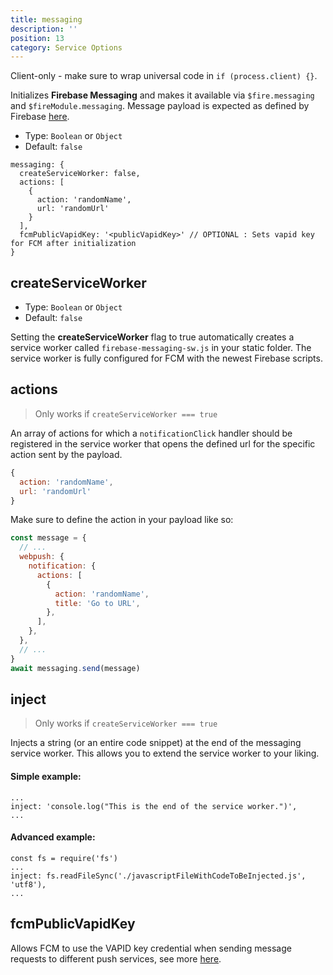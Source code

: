 ```yaml
---
title: messaging
description: ''
position: 13
category: Service Options
---
```


<alert>
Client-only - make sure to wrap universal code in <code>if (process.client) {}</code>.
</alert>

Initializes **Firebase Messaging** and makes it available via `$fire.messaging` and `$fireModule.messaging`.
Message payload is expected as defined by Firebase [here](https://firebase.google.com/docs/reference/fcm/rest/v1/projects.messages#WebpushConfig).

- Type: `Boolean` or `Object`
- Default: `false`

```js[nuxt.config.js]
messaging: {
  createServiceWorker: false,
  actions: [
    {
      action: 'randomName',
      url: 'randomUrl'
    }
  ],
  fcmPublicVapidKey: '<publicVapidKey>' // OPTIONAL : Sets vapid key for FCM after initialization
}
```

## createServiceWorker

- Type: `Boolean` or `Object`
- Default: `false`

Setting the **createServiceWorker** flag to true automatically creates a service worker called `firebase-messaging-sw.js` in your static folder. The service worker is fully configured for FCM with the newest Firebase scripts.

## actions

> Only works if `createServiceWorker === true`

An array of actions for which a `notificationClick` handler should be registered in the service worker that opens the defined url for the specific action sent by the payload.

```js
{
  action: 'randomName',
  url: 'randomUrl'
}
```

Make sure to define the action in your payload like so:

```js
const message = {
  // ...
  webpush: {
    notification: {
      actions: [
        {
          action: 'randomName',
          title: 'Go to URL',
        },
      ],
    },
  },
  // ...
}
await messaging.send(message)
```

## inject

> Only works if `createServiceWorker === true`

Injects a string (or an entire code snippet) at the end of the messaging service worker. This allows you to extend the service worker to your liking.

#### Simple example:

```js[nuxt.config.js]
...
inject: 'console.log("This is the end of the service worker.")',
...
```

#### Advanced example:

```js[nuxt.config.js]
const fs = require('fs')
...
inject: fs.readFileSync('./javascriptFileWithCodeToBeInjected.js', 'utf8'),
...
```

## fcmPublicVapidKey

Allows FCM to use the VAPID key credential when sending message requests to different push services, see more [here](https://firebase.google.com/docs/cloud-messaging/js/client).
